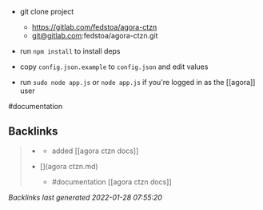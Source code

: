 - git clone project
	- https://gitlab.com/fedstoa/agora-ctzn
	- git@gitlab.com:fedstoa/agora-ctzn.git

- run `npm install` to install deps
- copy `config.json.example` to `config.json` and edit values
- run `sudo node app.js` or `node app.js` if you're logged in as the [[agora]] user


#documentation



## Backlinks

> - [](2021-05-16.md)
>   - added [[agora ctzn docs]]
>    
> - [](agora ctzn.md)
>   - #documentation  [[agora ctzn docs]]

_Backlinks last generated 2022-01-28 07:55:20_

